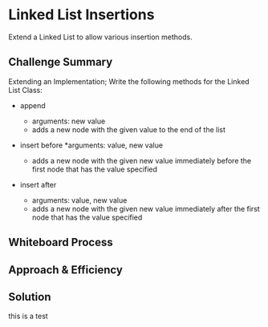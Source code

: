 # Linked List Insertions
Extend a Linked List to allow various insertion methods.

## Challenge Summary
Extending an Implementation;
Write the following methods for the Linked List Class:
* append
  * arguments: new value
  * adds a new node with the given value to the end of the list

* insert before
  *arguments: value, new value
  * adds a new node with the given new value immediately before the first node that has the value specified

* insert after
  * arguments: value, new value
  * adds a new node with the given new value immediately after the first node that has the value specified

## Whiteboard Process
<!-- Embedded whiteboard image -->

## Approach & Efficiency
<!-- What approach did you take? Why? What is the Big O space/time for this approach? -->

## Solution
<!-- Show how to run your code, and examples of it in action -->
 this is a test